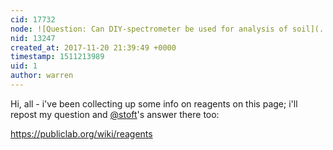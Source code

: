 ```yaml
---
cid: 17732
node: ![Question: Can DIY-spectrometer be used for analysis of soil](../notes/interestedperson_ha/06-27-2016/question-can-diy-spectrometer-be-used-for-analysis-of-soil)
nid: 13247
created_at: 2017-11-20 21:39:49 +0000
timestamp: 1511213989
uid: 1
author: warren
---
```


Hi, all - i've been collecting up some info on reagents on this page; i'll repost my question and [@stoft](/profile/stoft)'s answer there too:

https://publiclab.org/wiki/reagents
